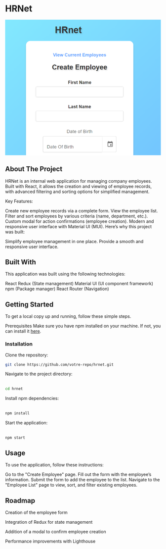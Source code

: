 # HRNet

![HRNet Screenshot](./public/HRNet_Img.png)

## About The Project

HRNet is an internal web application for managing company employees. Built with React, it allows the creation and viewing of employee records, with advanced filtering and sorting options for simplified management.

Key Features:

Create new employee records via a complete form.
View the employee list.
Filter and sort employees by various criteria (name, department, etc.).
Custom modal for action confirmations (employee creation).
Modern and responsive user interface with Material UI (MUI).
Here’s why this project was built:

Simplify employee management in one place.
Provide a smooth and responsive user interface.

## Built With

This application was built using the following technologies:

React
Redux (State management)
Material UI (UI component framework)
npm (Package manager)
React Router (Navigation)

## Getting Started

To get a local copy up and running, follow these simple steps.

Prerequisites
Make sure you have npm installed on your machine. If not, you can install it [here](https://docs.npmjs.com/getting-started).

### Installation

Clone the repository:

```bash
git clone https://github.com/votre-repo/hrnet.git
```

Navigate to the project directory:

```bash

cd hrnet
```

Install npm dependencies:

```bash

npm install
```

Start the application:

```bash

npm start
```

## Usage

To use the application, follow these instructions:

Go to the "Create Employee" page.
Fill out the form with the employee’s information.
Submit the form to add the employee to the list.
Navigate to the "Employee List" page to view, sort, and filter existing employees.

## Roadmap

 Creation of the employee form

 Integration of Redux for state management

 Addition of a modal to confirm employee creation

 Performance improvements with Lighthouse

